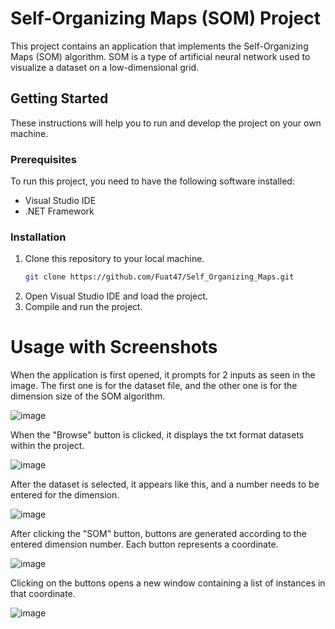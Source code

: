 # Self-Organizing Maps (SOM) Project

This project contains an application that implements the Self-Organizing Maps (SOM) algorithm. SOM is a type of artificial neural network used to visualize a dataset on a low-dimensional grid.

## Getting Started

These instructions will help you to run and develop the project on your own machine.

### Prerequisites

To run this project, you need to have the following software installed:

- Visual Studio IDE
- .NET Framework

### Installation

1. Clone this repository to your local machine.
   ```sh
   git clone https://github.com/Fuat47/Self_Organizing_Maps.git
2. Open Visual Studio IDE and load the project.
3. Compile and run the project.

# Usage with Screenshots

When the application is first opened, it prompts for 2 inputs as seen in the image. The first one is for the dataset file, and the other one is for the dimension size of the SOM algorithm.

![image](https://github.com/Fuat47/Self_Organizing_Maps/assets/82528882/4dd7de3a-9352-4594-9587-405345b30190)

When the "Browse" button is clicked, it displays the txt format datasets within the project.

![image](https://github.com/Fuat47/Self_Organizing_Maps/assets/82528882/13ca2cd4-b1e3-4030-ac08-2c8e7a06e093)

After the dataset is selected, it appears like this, and a number needs to be entered for the dimension.

![image](https://github.com/Fuat47/Self_Organizing_Maps/assets/82528882/631d8dba-545e-4579-860d-007bb3bbe23c)

After clicking the "SOM" button, buttons are generated according to the entered dimension number. Each button represents a coordinate.

![image](https://github.com/Fuat47/Self_Organizing_Maps/assets/82528882/3c7a4e7b-54f6-4fa0-a8c7-bdceda9ae21f)

Clicking on the buttons opens a new window containing a list of instances in that coordinate.

![image](https://github.com/Fuat47/Self_Organizing_Maps/assets/82528882/8b6d9086-ac9b-468c-ad2d-35ab8d8e0acd)


